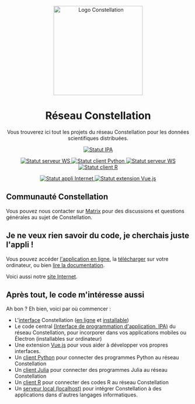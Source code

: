 <p align="center">
  <a href="https://docu.réseau-constellation.ca" title="Constellation">
    <img src="https://docu.xn--rseau-constellation-bzb.ca/logo.svg" alt="Logo Constellation" width="244" />
  </a>
</p>

<h1 align="center">Réseau Constellation</h1>

<p align="center">Vous trouverez ici tout les projets du réseau Constellation pour les données scientifiques distribuées.</p>
<p align="center">
  <a href="https://github.com/reseau-constellation/ipa/" title="IPA">
    <img src="https://github.com/reseau-constellation/ipa/actions/workflows/tests.yml/badge.svg?branch=main" alt="Statut IPA" />
  </a>
</p>
<p align="center">
  <a href="https://github.com/reseau-constellation/serveur-ws/" title="Serveur WS">
    <img src="https://github.com/reseau-constellation/serveur-ws/actions/workflows/tests.yml/badge.svg?branch=principale" alt="Statut serveur WS" />
  </a>
  <a href="https://github.com/reseau-constellation/client-python/" title="Client Python">
    <img src="https://github.com/reseau-constellation/client-python/actions/workflows/ic.yml/badge.svg?branch=master" alt="Statut client Python" />
  </a>
  <a href="https://github.com/reseau-constellation/Constellation.jl/" title="Client Julia">
    <img src="https://github.com/reseau-constellation/Constellation.jl/actions/workflows/CI.yml/badge.svg?branch=principale" alt="Statut serveur WS" />
  </a>
  <a href="https://github.com/reseau-constellation/client-r/actions/workflows/R-CMD-check.yaml" title="Client R">
    <img src="https://github.com/reseau-constellation/client-r/actions/workflows/R-CMD-check.yaml/badge.svg?branch=main" alt="Statut client R" />
  </a>

</p>
<p align="center">
  <a href="https://github.com/reseau-constellation/iug/" title="Application">
    <img src="https://github.com/reseau-constellation/iug/actions/workflows/ci.yml/badge.svg?branch=main" alt="Statut appli Internet" />
  </a>
  <a href="https://github.com/reseau-constellation/vue/" title="Application">
    <img src="https://github.com/reseau-constellation/vue/actions/workflows/tests.yml/badge.svg?branch=main" alt="Statut extension Vue.js" />
  </a>
</p>

## Communauté Constellation
Vous pouvez nous contacter sur [Matrix](https://matrix.to/#/!poDYzupTbvLiBsnQSr:matrix.org?via=matrix.org) pour des discussions et questions générales au sujet de Constellation.

## Je ne veux rien savoir du code, je cherchais juste l'appli !
Vous pouvez accéder [l'application en ligne](https://réseau-constellation.ca), la [télécharger](https://réseau-constellation.ca/#/téléchargements) sur votre ordinateur, ou bien [lire la documentation](https://docu.réseau-constellation.ca).

Voici aussi notre [site Internet](https://réseau-constellation.ca).

## Après tout, le code m'intéresse aussi
Ah bon ? Eh bien, voici par où commencer :

* L'[interface](https://github.com/reseau-constellation/iug/) Constellation ([en ligne](https://réseau-constellation.ca) et [installable](https://github.com/reseau-constellation/iug/releases))
* Le code central [(Interface de programmation d'application, IPA)](https://github.com/reseau-constellation/ipa/) du réseau Constellation, pour incorporer dans vos applications mobiles ou Électron (installables sur ordinateur)
* Une extension [Vue.js](https://github.com/reseau-constellation/vue) pour vous aider à développer vos propres interfaces.
* Un [client Python](https://github.com/reseau-constellation/client-python) pour connecter des programmes Python au réseau Constellation
* Un [client Julia](https://github.com/reseau-constellation/Constellation.jl) pour connecter des programmes Julia au réseau Constellation
* Un [client R](https://github.com/reseau-constellation/client-r) pour connecter des codes R au réseau Constellation
* Un [serveur local (localhost)](https://github.com/reseau-constellation/serveur-ws) pour intégrer Constellation à des applications dans d'autres langages informatiques.
